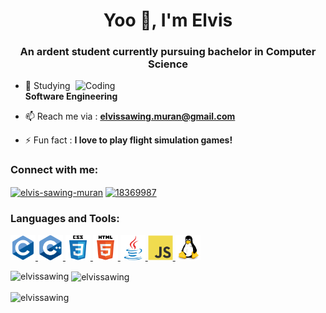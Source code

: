 <h1 align="center">Yoo 👋, I'm Elvis</h1>
<h3 align="center">An ardent student currently pursuing bachelor in Computer Science</h3>
<img align="right" alt="Coding" width="400" src="https://64.media.tumblr.com/0fd8d2714b5873de697f3048956ada4c/tumblr_myxch0XHC81qzqnxxo1_500.gifv">

- 🌱 Studying **Software Engineering**

- 📫 Reach me via : **elvissawing.muran@gmail.com**

- ⚡ Fun fact : **I love to play flight simulation games!**

<h3 align="left">Connect with me:</h3>
<p align="left">
<a href="https://linkedin.com/in/elvis-sawing-muran" target="blank"><img align="center" src="https://raw.githubusercontent.com/rahuldkjain/github-profile-readme-generator/master/src/images/icons/Social/linked-in-alt.svg" alt="elvis-sawing-muran" height="30" width="40" /></a>
<a href="https://stackoverflow.com/users/18369987" target="blank"><img align="center" src="https://raw.githubusercontent.com/rahuldkjain/github-profile-readme-generator/master/src/images/icons/Social/stack-overflow.svg" alt="18369987" height="30" width="40" /></a>
</p>

<h3 align="left">Languages and Tools:</h3>
<p align="left"> <a href="https://www.cprogramming.com/" target="_blank" rel="noreferrer"> <img src="https://raw.githubusercontent.com/devicons/devicon/master/icons/c/c-original.svg" alt="c" width="40" height="40"/> </a> <a href="https://www.w3schools.com/cpp/" target="_blank" rel="noreferrer"> <img src="https://raw.githubusercontent.com/devicons/devicon/master/icons/cplusplus/cplusplus-original.svg" alt="cplusplus" width="40" height="40"/> </a> <a href="https://www.w3schools.com/css/" target="_blank" rel="noreferrer"> <img src="https://raw.githubusercontent.com/devicons/devicon/master/icons/css3/css3-original-wordmark.svg" alt="css3" width="40" height="40"/> </a> <a href="https://www.w3.org/html/" target="_blank" rel="noreferrer"> <img src="https://raw.githubusercontent.com/devicons/devicon/master/icons/html5/html5-original-wordmark.svg" alt="html5" width="40" height="40"/> </a> <a href="https://www.java.com" target="_blank" rel="noreferrer"> <img src="https://raw.githubusercontent.com/devicons/devicon/master/icons/java/java-original.svg" alt="java" width="40" height="40"/> </a> <a href="https://developer.mozilla.org/en-US/docs/Web/JavaScript" target="_blank" rel="noreferrer"> <img src="https://raw.githubusercontent.com/devicons/devicon/master/icons/javascript/javascript-original.svg" alt="javascript" width="40" height="40"/> </a> <a href="https://www.linux.org/" target="_blank" rel="noreferrer"> <img src="https://raw.githubusercontent.com/devicons/devicon/master/icons/linux/linux-original.svg" alt="linux" width="40" height="40"/> </a> </p>

<p><img align="left" src="https://github-readme-stats.vercel.app/api/top-langs?username=elvissawing&show_icons=true&theme=dark&locale=en&layout=compact" alt="elvissawing" /></p>

<p>&nbsp;<img align="center" src="https://github-readme-stats.vercel.app/api?username=elvissawing&show_icons=true&theme=dark&locale=en" alt="elvissawing" /></p>

<p><img align="center" src="https://github-readme-streak-stats.herokuapp.com/?user=elvissawing&theme=dark" alt="elvissawing" /></p>
